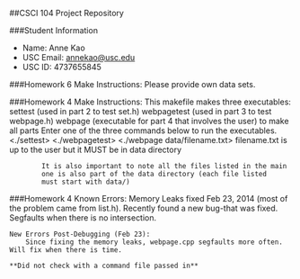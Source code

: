 ##CSCI 104 Project Repository

###Student Information
  + Name: Anne Kao
  + USC Email: annekao@usc.edu
  + USC ID: 4737655845
  
###Homework 6 Make Instructions:
	Please provide own data sets.

###Homework 4 Make Instructions:
	This makefile makes three executables:
		settest (used in part 2 to test set.h)
		webpagetest (used in part 3 to test webpage.h)
		webpage (executable for part 4 that involves the user)
	<make all>
		to make all parts
	Enter one of the three commands below to run the executables.
		<./settest>
		<./webpagetest>
		<./webpage data/filename.txt>
			filename.txt is up to the user but it MUST be in data directory
			
			It is also important to note all the files listed in the main 	
			one is also part of the data directory (each file listed 		
			must start with data/)

###Homework 4 Known Errors:
	Memory Leaks fixed Feb 23, 2014 (most of the problem came from list.h).
	Recently found a new bug-that was fixed.  Segfaults when there is no intersection.
	
	New Errors Post-Debugging (Feb 23):
		Since fixing the memory leaks, webpage.cpp segfaults more often.  Will fix when there is time.

	**Did not check with a command file passed in**
